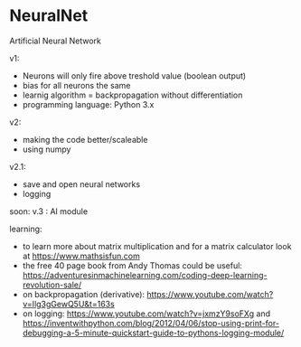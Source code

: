 # NeuralNet
Artificial Neural Network

v1:
- Neurons will only fire above treshold value (boolean output)
- bias for all neurons the same
- learnig algorithm = backpropagation without differentiation 
- programming language: Python 3.x

v2:
- making the code better/scaleable
- using numpy

v2.1:
- save and open neural networks
- logging

soon: v.3 : AI module

learning:
- to learn more about matrix multiplication and for a matrix calculator look at https://www.mathsisfun.com
- the free 40 page book from Andy Thomas could be useful: https://adventuresinmachinelearning.com/coding-deep-learning-revolution-sale/
- on backpropagation (derivative): https://www.youtube.com/watch?v=Ilg3gGewQ5U&t=163s
- on logging: https://www.youtube.com/watch?v=jxmzY9soFXg and https://inventwithpython.com/blog/2012/04/06/stop-using-print-for-debugging-a-5-minute-quickstart-guide-to-pythons-logging-module/

